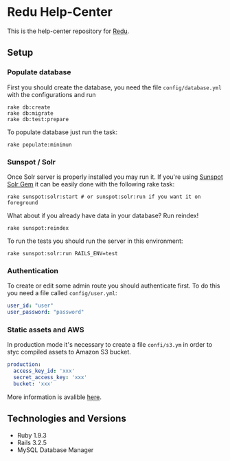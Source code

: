 # Redu Help-Center

This is the help-center repository for [Redu](www.redu.com.br).

## Setup

### Populate database

First you should create the database, you need the file ``config/database.yml`` with the configurations and run
```shell
rake db:create
rake db:migrate
rake db:test:prepare
```

To populate database just run the task:
```shell
rake populate:minimun
```

### Sunspot / Solr
Once Solr server is properly installed you may run it. If you're using
[Sunspot Solr Gem](https://github.com/outoftime/sunspot/tree/master/sunspot_solr#sunspotsolr)
it can be easily done with the following rake task:
```shell
rake sunspot:solr:start # or sunspot:solr:run if you want it on foreground
```
What about if you already have data in your database? Run reindex!
```shell
rake sunspot:reindex
```
To run the tests you should run the server in this environment:
```shell
rake sunspot:solr:run RAILS_ENV=test
```

### Authentication
To create or edit some admin route you should authenticate first. To do this you need a file called ``config/user.yml``:

```yml
user_id: "user"
user_password: "password"
```

### Static assets and AWS

In production mode it's necessary to create a file ``confi/s3.ym`` in order to styc compiled assets to Amazon S3 bucket.

```yml
production:
  access_key_id: 'xxx'
  secret_access_key: 'xxx'
  bucket: 'xxx'
```

More information is avalible [here](https://github.com/rumblelabs/asset_sync).

## Technologies and Versions
* Ruby 1.9.3
* Rails 3.2.5
* MySQL Database Manager
